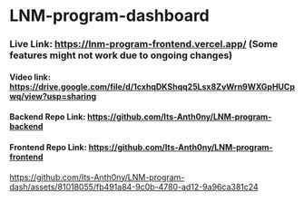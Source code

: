 # LNM-program-dashboard

### Live Link: https://lnm-program-frontend.vercel.app/ (Some features might not work due to ongoing changes)

#### Video link: https://drive.google.com/file/d/1cxhqDKShqq25Lsx8ZvWrn9WXGpHUCpwq/view?usp=sharing

#### Backend Repo Link: https://github.com/Its-Anth0ny/LNM-program-backend

#### Frontend Repo Link: https://github.com/Its-Anth0ny/LNM-program-frontend

https://github.com/Its-Anth0ny/LNM-program-dash/assets/81018055/fb491a84-9c0b-4780-ad12-9a96ca381c24
